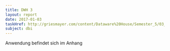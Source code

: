 ```yaml
---
title: DWH 3
layout: report
date: 2017-01-03
taskHref: http://griesmayer.com/content/Dataware%20House/Semester_5/03_GenerateTestdata/Uebung_001.pdf
subject: dbi
---
```


Anwendung befindet sich im Anhang
